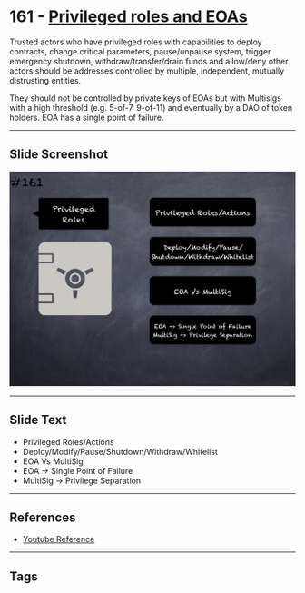 # 161 - [Privileged roles and EOAs](Privileged%20roles%20and%20EOAs.md)
Trusted actors who have privileged roles with capabilities to deploy contracts, change critical parameters, pause/unpause system, trigger emergency shutdown, withdraw/transfer/drain funds and allow/deny other actors should be addresses controlled by multiple, independent, mutually distrusting entities. 

They should not be controlled by private keys of EOAs but with Multisigs with a high threshold (e.g. 5-of-7, 9-of-11) and eventually by a DAO of token holders. EOA has a single point of failure.
___
## Slide Screenshot
![0161.png](../../images/5.Pitfalls%20and%20Best%20Practices%20201/161.png)
___
## Slide Text
- Privileged Roles/Actions
- Deploy/Modify/Pause/Shutdown/Withdraw/Whitelist
- EOA Vs MultiSig
- EOA -> Single Point of Failure
- MultiSig -> Privilege Separation
___
## References
- [Youtube Reference](https://youtu.be/IVbEIbIpWUY?t=2)
___
## Tags